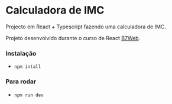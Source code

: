 # Calculadora de IMC

Projecto em React + Typescript fazendo uma calculadora de IMC.

Projeto desenvolvido durante o curso de React [B7Web](https://b7web.com.br).

### Instalação
- `npm intall`

### Para rodar
- `npm run dev`